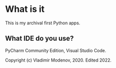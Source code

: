 # What is it
This is my archival first Python apps.

## What IDE do you use?

PyCharm Community Edition, Visual Studio Code.

Copyright (c) Vladimir Modenov, 2020.
Edited 2022.
